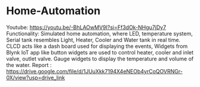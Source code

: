 # Home-Automation
Youtube: https://youtu.be/-BhLAOwMV9I?si=Ff3dOk-NHgu7jDy7
Functionality: Simulated home automation, where LED, temperature system, Serial tank resembles 
Light, Heater, Cooler and Water tank in real time. CLCD acts like a dash board used for displaying 
the events, Widgets from Blynk IoT app like button widgets are used to control heater, cooler and 
inlet valve, outlet valve. 
Gauge widgets to display the temperature and volume of the water.
Report : https://drive.google.com/file/d/1JUuXkk7194X4eNEOb4yrCoQOVRNGr-0X/view?usp=drive_link
